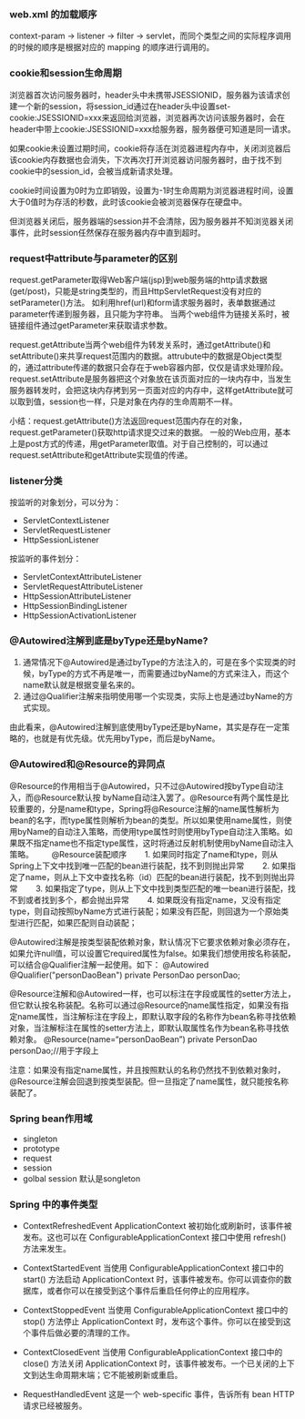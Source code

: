 ### web.xml 的加载顺序

context-param -> listener -> filter -> servlet，而同个类型之间的实际程序调用的时候的顺序是根据对应的 mapping 的顺序进行调用的。

### cookie和session生命周期

浏览器首次访问服务器时，header头中未携带JSESSIONID，服务器为该请求创建一个新的session，将session_id通过在header头中设置set-cookie:JSESSIONID=xxx来返回给浏览器，浏览器再次访问该服务器时，会在header中带上cookie:JSESSIONID=xxx给服务器，服务器便可知道是同一请求。

如果cookie未设置过期时间，cookie将存活在浏览器进程内存中，关闭浏览器后该cookie内存数据也会消失，下次再次打开浏览器访问服务器时，由于找不到cookie中的session_id，会被当成新请求处理。

cookie时间设置为0时为立即销毁，设置为-1时生命周期为浏览器进程时间，设置大于0值时为存活的秒数，此时该cookie会被浏览器保存在硬盘中。

但浏览器关闭后，服务器端的session并不会清除，因为服务器并不知浏览器关闭事件，此时session任然保存在服务器内存中直到超时。

### request中attribute与parameter的区别

request.getParameter取得Web客户端(jsp)到web服务端的http请求数据(get/post)，只能是string类型的，而且HttpServletRequest没有对应的setParameter()方法。
如利用href(url)和form请求服务器时，表单数据通过parameter传递到服务器，且只能为字符串。
当两个web组件为链接关系时，被链接组件通过getParameter来获取请求参数。
 
request.getAttribute当两个web组件为转发关系时，通过getAttribute()和setAttribute()来共享request范围内的数据。attrubute中的数据是Object类型的，通过attribute传递的数据只会存在于web容器内部，仅仅是请求处理阶段。
request.setAttribute是服务器把这个对象放在该页面对应的一块内存中，当发生服务器转发时，会把这块内存拷到另一页面对应的内存中，这样getAttribute就可以取到值，session也一样，只是对象在内存的生命周期不一样。
 
小结：request.getAttribute()方法返回request范围内存在的对象，request.getParameter()获取http请求提交过来的数据。
一般的Web应用，基本上是post方式的传递，用getParameter取值。对于自己控制的，可以通过request.setAttribute和getAttribute实现值的传递。

### listener分类

按监听的对象划分，可以分为：

* ServletContextListener
* ServletRequestListener
* HttpSessionListener
 

按监听的事件划分：

* ServletContextAttributeListener
* ServletRequestAttributeListener
* HttpSessionAttributeListener
* HttpSessionBindingListener
* HttpSessionActivationListener


### @Autowired注解到底是byType还是byName?

1. 通常情况下@Autowired是通过byType的方法注入的，可是在多个实现类的时候，byType的方式不再是唯一，而需要通过byName的方式来注入，而这个name默认就是根据变量名来的。
2. 通过@Qualifier注解来指明使用哪一个实现类，实际上也是通过byName的方式实现。

由此看来，@Autowired注解到底使用byType还是byName，其实是存在一定策略的，也就是有优先级。优先用byType，而后是byName。


### @Autowired和@Resource的异同点

@Resource的作用相当于@Autowired，只不过@Autowired按byType自动注入，而@Resource默认按 byName自动注入罢了。@Resource有两个属性是比较重要的，分是name和type，Spring将@Resource注解的name属性解析为bean的名字，而type属性则解析为bean的类型。所以如果使用name属性，则使用byName的自动注入策略，而使用type属性时则使用byType自动注入策略。如果既不指定name也不指定type属性，这时将通过反射机制使用byName自动注入策略。
　　@Resource装配顺序
　　1. 如果同时指定了name和type，则从Spring上下文中找到唯一匹配的bean进行装配，找不到则抛出异常
　　2. 如果指定了name，则从上下文中查找名称（id）匹配的bean进行装配，找不到则抛出异常
　　3. 如果指定了type，则从上下文中找到类型匹配的唯一bean进行装配，找不到或者找到多个，都会抛出异常
　　4. 如果既没有指定name，又没有指定type，则自动按照byName方式进行装配；如果没有匹配，则回退为一个原始类型进行匹配，如果匹配则自动装配； 

@Autowired注解是按类型装配依赖对象，默认情况下它要求依赖对象必须存在，如果允许null值，可以设置它required属性为false。如果我们想使用按名称装配，可以结合@Qualifier注解一起使用。如下： 
    @Autowired  @Qualifier("personDaoBean") 
    private PersonDao  personDao; 

@Resource注解和@Autowired一样，也可以标注在字段或属性的setter方法上，但它默认按名称装配。名称可以通过@Resource的name属性指定，如果没有指定name属性，当注解标注在字段上，即默认取字段的名称作为bean名称寻找依赖对象，当注解标注在属性的setter方法上，即默认取属性名作为bean名称寻找依赖对象。 
    @Resource(name=“personDaoBean”) 
    private PersonDao  personDao;//用于字段上 

注意：如果没有指定name属性，并且按照默认的名称仍然找不到依赖对象时， @Resource注解会回退到按类型装配。但一旦指定了name属性，就只能按名称装配了。

### Spring bean作用域
* singleton
* prototype
* request
* session
* golbal session
默认是songleton

### Spring 中的事件类型

* ContextRefreshedEvent
ApplicationContext 被初始化或刷新时，该事件被发布。这也可以在 ConfigurableApplicationContext 接口中使用 refresh() 方法来发生。

* ContextStartedEvent
当使用 ConfigurableApplicationContext 接口中的 start() 方法启动 ApplicationContext 时，该事件被发布。你可以调查你的数据库，或者你可以在接受到这个事件后重启任何停止的应用程序。

* ContextStoppedEvent
当使用 ConfigurableApplicationContext 接口中的 stop() 方法停止 ApplicationContext 时，发布这个事件。你可以在接受到这个事件后做必要的清理的工作。

* ContextClosedEvent
当使用 ConfigurableApplicationContext 接口中的 close() 方法关闭 ApplicationContext 时，该事件被发布。一个已关闭的上下文到达生命周期末端；它不能被刷新或重启。

* RequestHandledEvent
这是一个 web-specific 事件，告诉所有 bean HTTP 请求已经被服务。

